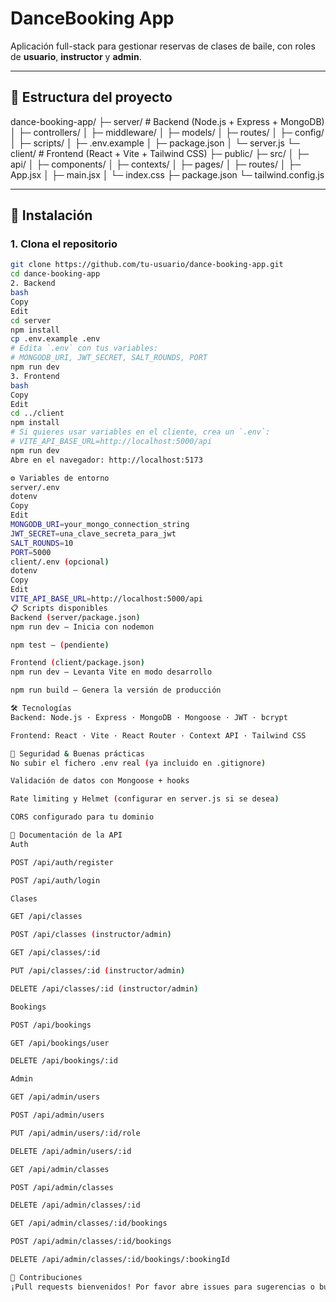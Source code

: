 # DanceBooking App

Aplicación full-stack para gestionar reservas de clases de baile, con roles de **usuario**, **instructor** y **admin**.

---

## 📂 Estructura del proyecto

dance-booking-app/
├─ server/ # Backend (Node.js + Express + MongoDB)
│ ├─ controllers/
│ ├─ middleware/
│ ├─ models/
│ ├─ routes/
│ ├─ config/
│ ├─ scripts/
│ ├─ .env.example
│ ├─ package.json
│ └─ server.js
└─ client/ # Frontend (React + Vite + Tailwind CSS)
├─ public/
├─ src/
│ ├─ api/
│ ├─ components/
│ ├─ contexts/
│ ├─ pages/
│ ├─ routes/
│ ├─ App.jsx
│ ├─ main.jsx
│ └─ index.css
├─ package.json
└─ tailwind.config.js


---

## 🚀 Instalación

### 1. Clona el repositorio
```bash
git clone https://github.com/tu-usuario/dance-booking-app.git
cd dance-booking-app
2. Backend
bash
Copy
Edit
cd server
npm install
cp .env.example .env
# Edita `.env` con tus variables:
# MONGODB_URI, JWT_SECRET, SALT_ROUNDS, PORT
npm run dev
3. Frontend
bash
Copy
Edit
cd ../client
npm install
# Si quieres usar variables en el cliente, crea un `.env`:
# VITE_API_BASE_URL=http://localhost:5000/api
npm run dev
Abre en el navegador: http://localhost:5173

⚙️ Variables de entorno
server/.env
dotenv
Copy
Edit
MONGODB_URI=your_mongo_connection_string
JWT_SECRET=una_clave_secreta_para_jwt
SALT_ROUNDS=10
PORT=5000
client/.env (opcional)
dotenv
Copy
Edit
VITE_API_BASE_URL=http://localhost:5000/api
📋 Scripts disponibles
Backend (server/package.json)
npm run dev — Inicia con nodemon

npm test — (pendiente)

Frontend (client/package.json)
npm run dev — Levanta Vite en modo desarrollo

npm run build — Genera la versión de producción

🛠 Tecnologías
Backend: Node.js · Express · MongoDB · Mongoose · JWT · bcrypt

Frontend: React · Vite · React Router · Context API · Tailwind CSS

🔐 Seguridad & Buenas prácticas
No subir el fichero .env real (ya incluido en .gitignore)

Validación de datos con Mongoose + hooks

Rate limiting y Helmet (configurar en server.js si se desea)

CORS configurado para tu dominio

📖 Documentación de la API
Auth

POST /api/auth/register

POST /api/auth/login

Clases

GET /api/classes

POST /api/classes (instructor/admin)

GET /api/classes/:id

PUT /api/classes/:id (instructor/admin)

DELETE /api/classes/:id (instructor/admin)

Bookings

POST /api/bookings

GET /api/bookings/user

DELETE /api/bookings/:id

Admin

GET /api/admin/users

POST /api/admin/users

PUT /api/admin/users/:id/role

DELETE /api/admin/users/:id

GET /api/admin/classes

POST /api/admin/classes

DELETE /api/admin/classes/:id

GET /api/admin/classes/:id/bookings

POST /api/admin/classes/:id/bookings

DELETE /api/admin/classes/:id/bookings/:bookingId

🤝 Contribuciones
¡Pull requests bienvenidos! Por favor abre issues para sugerencias o bugs.
